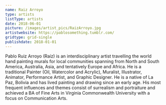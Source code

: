 ```yaml
---
name: Raiz Arroyo
type: artists
listType: artists
date: 2018-06-01
picture: /images/artist_pics/RaizArroyo.jpg
artistwebsite: https://pablosomething.tumblr.com/
gridtype: grid-single
publishdate: 2018-01-01
---
```


Pablo Ruiz Arroyo (Raíz) is an interdisciplinary artist travelling the world hand painting murals for local communities spanning from North and South America, Australia, Asia, and tentatively Europe and Africa. He is a traditional Painter (Oil, Watercolor and Acrylic), Muralist, Illustrator, Animator, Performance Artist, and Graphic Designer. He is a native of La Paz, Bolivia and has lived painting and drawing since an early age. His most frequent influences and themes consist of surrealism and portraiture and achieved a BA of Fine Arts in Virginia Commonwealth University with a focus on Communication Arts.